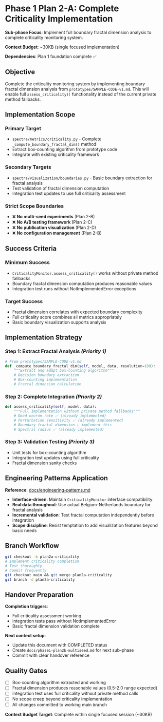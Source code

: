 # Phase 1 Plan 2-A: Complete Criticality Implementation

**Sub-phase Focus**: Implement full boundary fractal dimension analysis to complete criticality monitoring system.

**Context Budget**: ~30KB (single focused implementation)

**Dependencies**: Plan 1 foundation complete ✅

## Objective

Complete the criticality monitoring system by implementing boundary fractal dimension analysis from `prototypes/SAMPLE-CODE-v1.md`. This will enable full `assess_criticality()` functionality instead of the current private method fallbacks.

## Implementation Scope

### **Primary Target**
- `spectra/metrics/criticality.py` - Complete `_compute_boundary_fractal_dim()` method
- Extract box-counting algorithm from prototype code
- Integrate with existing criticality framework

### **Secondary Targets** 
- `spectra/visualization/boundaries.py` - Basic boundary extraction for fractal analysis
- Test validation of fractal dimension computation
- Integration test updates to use full criticality assessment

### **Strict Scope Boundaries**
- ❌ **No multi-seed experiments** (Plan 2-B)
- ❌ **No A/B testing framework** (Plan 2-C)  
- ❌ **No publication visualization** (Plan 2-D)
- ❌ **No configuration management** (Plan 2-B)

## Success Criteria

### **Minimum Success**
- `CriticalityMonitor.assess_criticality()` works without private method fallbacks
- Boundary fractal dimension computation produces reasonable values
- Integration test runs without NotImplementedError exceptions

### **Target Success**  
- Fractal dimension correlates with expected boundary complexity
- Full criticality score combines all metrics appropriately
- Basic boundary visualization supports analysis

## Implementation Strategy

### **Step 1**: Extract Fractal Analysis *(Priority 1)*
```python
# From prototypes/SAMPLE-CODE-v1.md
def _compute_boundary_fractal_dim(self, model, data, resolution=100):
    """Extract and adapt box-counting algorithm"""
    # Decision boundary extraction
    # Box-counting implementation  
    # Fractal dimension calculation
```

### **Step 2**: Complete Integration *(Priority 2)*
```python
def assess_criticality(self, model, data):
    """Full implementation without private method fallbacks"""
    # Dead neuron rate ✅ (already implemented)
    # Perturbation sensitivity ✅ (already implemented) 
    # Boundary fractal dimension ← implement this
    # Spectral radius ✅ (already implemented)
```

### **Step 3**: Validation Testing *(Priority 3)*
- Unit tests for box-counting algorithm
- Integration test updates using full criticality
- Fractal dimension sanity checks

## Engineering Patterns Application

**Reference**: [docs/engineering-patterns.md](./engineering-patterns.md)

- **Interface-driven**: Maintain `CriticalityMonitor` interface compatibility
- **Real data throughout**: Use actual Belgium-Netherlands boundary for fractal analysis
- **Incremental validation**: Test fractal computation independently before integration
- **Scope discipline**: Resist temptation to add visualization features beyond basic needs

## Branch Workflow

```bash
git checkout -b plan2a-criticality
# Implement criticality completion
# Test thoroughly
# Commit frequently
git checkout main && git merge plan2a-criticality
git branch -d plan2a-criticality
```

## Handover Preparation

**Completion triggers**:
- Full criticality assessment working
- Integration tests pass without NotImplementedError
- Basic fractal dimension validation complete

**Next context setup**:
- Update this document with COMPLETED status
- Create `docs/phase1-plan2b-multiseed.md` for next sub-phase
- Commit with clear handover reference

## Quality Gates

- [ ] Box-counting algorithm extracted and working
- [ ] Fractal dimension produces reasonable values (0.5-2.0 range expected)
- [ ] Integration test uses full criticality without private method calls
- [ ] No scope creep beyond criticality implementation
- [ ] All changes committed to working main branch

**Context Budget Target**: Complete within single focused session (~30KB)